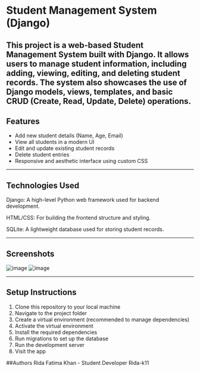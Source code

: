 # Student Management System (Django)

This project is a web-based **Student Management System** built with **Django**. It allows users to manage student information, including adding, viewing, editing, and deleting student records. The system also showcases the use of Django models, views, templates, and basic CRUD (Create, Read, Update, Delete) operations.
---

## Features

- Add new student details (Name, Age, Email)
- View all students in a modern UI
- Edit and update existing student records
- Delete student entries
- Responsive and aesthetic interface using custom CSS

---

## Technologies Used
Django: A high-level Python web framework used for backend development.

HTML/CSS: For building the frontend structure and styling.

SQLite: A lightweight database used for storing student records.


---

## Screenshots

![image](https://github.com/user-attachments/assets/932d3db0-faa9-401e-b432-9062f75cd2f5)
![image](https://github.com/user-attachments/assets/e16c785e-75a2-4dc4-8864-7b67901e79c3)


---

## Setup Instructions
1. Clone this repository to your local machine
2. Navigate to the project folder
3. Create a virtual environment (recommended to manage dependencies)
4. Activate the virtual environment
5. Install the required dependencies
6. Run migrations to set up the database
7. Run the development server
8. Visit the app

##Authors
Rida Fatima Khan - Student Developer
Rida-k11
